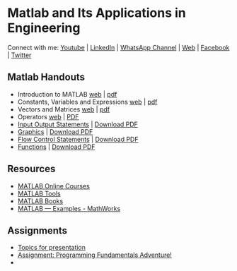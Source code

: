 
# Matlab and Its Applications in Engineering

Connect with me: [Youtube](https://www.youtube.com/yasirbhutta) \| [LinkedIn](https://www.linkedin.com/in/yasirbhutta/) \| [WhatsApp Channel](https://whatsapp.com/channel/0029VaC3BC160eBZZSs3CW0c) \| [Web](https://yasirbhutta.github.io/) \| [Facebook](https://www.facebook.com/yasirbhutta786) \| [Twitter](https://twitter.com/yasirbhutta)

## Matlab Handouts

- Introduction to MATLAB [web](docs/basics.md) \| [pdf](docs/basics.pdf)
- Constants, Variables and Expressions [web](docs/cve.md) \| [pdf](docs/cve.pdf)
- Vectors and Matrices [web](docs/vectors-matrices.md) \| [pdf](docs/vectors-matrices.pdf)
- Operators [web](docs/operators.md) \| [PDF](docs/operators.pdf)
- [Input Output Statements](docs/ios.md) \| [Download PDF](docs/ios.pdf)
- [Graphics](docs/graphics.md) \| [Download PDF](docs/graphics.pdf)
- [Flow Control Statements](docs/flow-control.md) \| [Download PDF](docs/flow-control.pdf)
- [Functions](docs/functions.md) \| [Download PDF](docs/functions.pdf)

## Resources

- [MATLAB Online Courses](courses.md)
- [MATLAB Tools](tools.md)
- [MATLAB Books](books.md)
- [MATLAB — Examples - MathWorks](https://www.mathworks.com/help/matlab/examples.html?category=index&exampleproduct=all&s_tid=CRUX_lftnav)

## Assignments

- [Topics for presentation](docs/matlab-topics.md)
- [Assignment: Programming Fundamentals Adventure!](assignments/matlab-assign1.md)
- 
